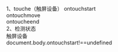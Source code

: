 1、touche（触屏设备）
ontouchstart<br>
ontouchmove<br>
ontoucheend<br>
2、检测状态<br>
触屏设备<br>
document.body.ontouchstart!==undefined

